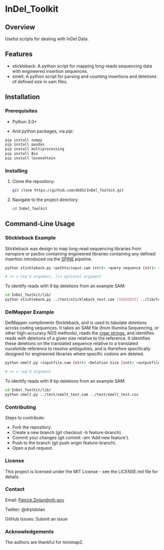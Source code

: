 # InDel_Toolkit

## Overview

Useful scripts for dealing with InDel Data. 

## Features

- stickleback: A python script for mapping long-reads sequencing data with engineered insertion sequences.
- smelt: A python script for parsing and counting insertions and deletions of defined size in sam files. 

## Installation

### Prerequisites

- Python 3.0+

- And python packages, via *pip*:
  
```bash
pip install numpy
pip install pandas
pip install multiprocessing
pip install Bio
pip install levenshtein
```

### Installing

1. Clone the repository:
    ```bash
    git clone https://github.com/QVEU/InDel_Toolkit.git
    ```
2. Navigate to the project directory:
    ```bash
    cd InDel_Toolkit
    ```
    
## Command-Line Usage

### Stickleback Example

Stickleback was design to map long-read sequencing libraries from nanopore or pacbio containing engineered libraries containing any defined insertion introduced via the [SPINE](https://academic.oup.com/nar/article/48/2/e11/5634037) pipeline.

```bash
python stickleback.py <pathto/input.sam (str)> <query sequence (str)> </path/to/templateFasta (str)> [Min Read Length (int)] [Max Read Length (int)]

# <> = req'd argument, []= optional argument

```

To identify reads with 9 bp deletions from an example SAM:

```bash
cd InDel_Toolkit/lib/
python stickleback.py ../test/stickleback_test.sam [SEQUENCE] ../lib/templates/EV_A71_Tainan.fa
```

### DelMapper Example

DelMapper compliments Stickleback, and is used to tabulate *deletions* across coding sequences. It takes an SAM file (from Illumina Sequencing, or other high-accuracy NGS methods), reads the [cigar strings](https://jef.works/blog/2017/03/28/CIGAR-strings-for-dummies/), and identifies reads with deletions of a given size relative to the reference. It identifies these deletions on the translated sequence relative to a translated nucelotide reference to resolve ambiguities, and is therefore specifically designed for engineered libraries where specific codons are deleted. 

```bash
python smelt.py <inputfile.sam (str)> <Deletion Size (int)> <outputfile.csv (str)>

# <> = req'd argument

```

To identify reads with 9 bp deletions from an example SAM:

```bash
cd InDel_Toolkit/lib/
python smelt.py ../test/smelt_test.sam ../test/smelt_test.csv
```

### Contributing

Steps to contribute: 

- Fork the repository.
- Create a new branch (git checkout -b feature-branch).
- Commit your changes (git commit -am 'Add new feature').
- Push to the branch (git push origin feature-branch).
- Open a pull request.

### License

This project is licensed under the MIT License - see the LICENSE.md file for details.

### Contact

Email: Patrick.Dolan@nih.gov

Twitter: @drptdolan

GitHub Issues: Submit an issue

### Acknowledgements

The authors are thankful for minimap2.
